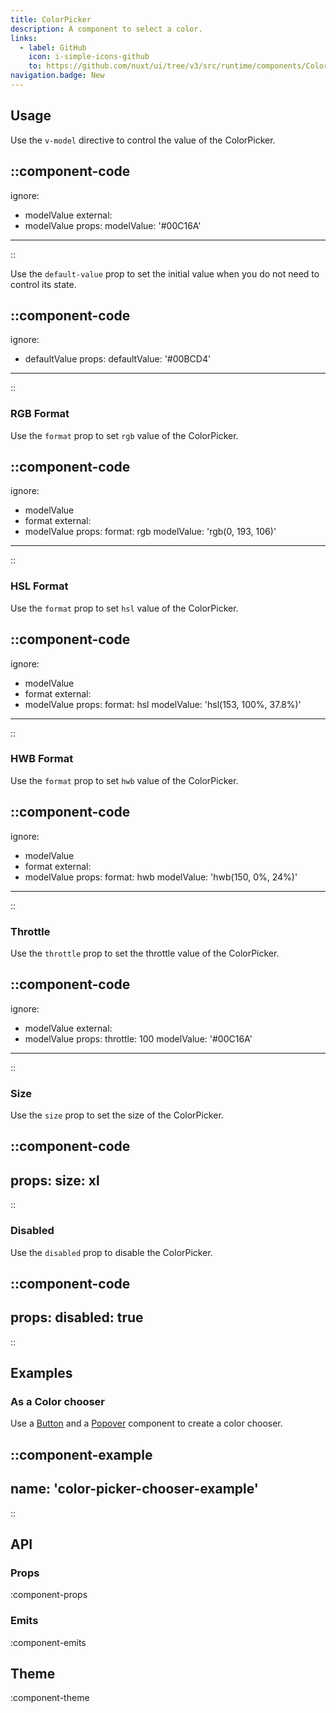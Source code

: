 ```yaml
---
title: ColorPicker
description: A component to select a color.
links:
  - label: GitHub
    icon: i-simple-icons-github
    to: https://github.com/nuxt/ui/tree/v3/src/runtime/components/ColorPicker.vue
navigation.badge: New
---
```


## Usage

Use the `v-model` directive to control the value of the ColorPicker.

::component-code
---
ignore:
  - modelValue
external:
  - modelValue
props:
  modelValue: '#00C16A'
---
::

Use the `default-value` prop to set the initial value when you do not need to control its state.

::component-code
---
ignore:
  - defaultValue
props:
  defaultValue: '#00BCD4'
---
::

### RGB Format

Use the `format` prop to set `rgb` value of the ColorPicker.

::component-code
---
ignore:
  - modelValue
  - format
external:
  - modelValue
props:
  format: rgb
  modelValue: 'rgb(0, 193, 106)'
---
::

### HSL Format

Use the `format` prop to set `hsl` value of the ColorPicker.

::component-code
---
ignore:
  - modelValue
  - format
external:
  - modelValue
props:
  format: hsl
  modelValue: 'hsl(153, 100%, 37.8%)'
---
::

### HWB Format

Use the `format` prop to set `hwb` value of the ColorPicker.

::component-code
---
ignore:
  - modelValue
  - format
external:
  - modelValue
props:
  format: hwb
  modelValue: 'hwb(150, 0%, 24%)'
---
::

### Throttle

Use the `throttle` prop to set the throttle value of the ColorPicker.

::component-code
---
ignore:
  - modelValue
external:
  - modelValue
props:
  throttle: 100
  modelValue: '#00C16A'
---
::

### Size

Use the `size` prop to set the size of the ColorPicker.

::component-code
---
props:
  size: xl
---
::

### Disabled

Use the `disabled` prop to disable the ColorPicker.

::component-code
---
props:
  disabled: true
---
::

## Examples

### As a Color chooser

Use a [Button](/components/button) and a [Popover](/components/popover) component to create a color chooser.

::component-example
---
name: 'color-picker-chooser-example'
---
::

## API

### Props

:component-props

### Emits

:component-emits

## Theme

:component-theme

